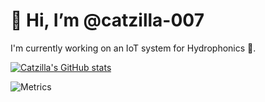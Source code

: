 # 👋 Hi, I’m @catzilla-007

I'm currently working on an IoT system for Hydrophonics 🌱.

[![Catzilla's GitHub stats](https://github-readme-stats.vercel.app/api?username=catzilla-007&show_icons=true&theme=dark)](#)

![Metrics](https://metrics.lecoq.io/catzilla-007?template=classic&stackoverflow=1&achievements=1&achievements.threshold=C&achievements.secrets=true&achievements.display=detailed&achievements.limit=0&stackoverflow.user=2307345&stackoverflow.sections=answers-top%2C%20questions-recent&stackoverflow.limit=2&stackoverflow.lines=4&stackoverflow.lines.snippet=2&config.timezone=Asia%2FManila)


